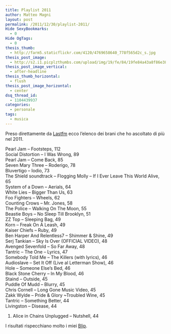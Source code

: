 ```yaml
---
title: Playlist 2011
author: Matteo Magni
layout: post
permalink: /2011/12/30/playlist-2011/
Hide SexyBookmarks:
  - 0
Hide OgTags:
  - 0
thesis_thumb:
  - http://farm5.staticflickr.com/4120/4769658640_778f565d2c_s.jpg
thesis_post_image:
  - http://s2.i1.picplzthumbs.com/upload/img/19/fe/84/19fe84a43a8f86e388e6a94570f8d9dd8eeb2a15_wmeg_00001.jpg
thesis_post_image_vertical:
  - after-headline
thesis_thumb_horizontal:
  - flush
thesis_post_image_horizontal:
  - center
dsq_thread_id:
  - 1104439937
categories:
  - personale
tags:
  - musica
---
```

Preso direttamente da <a href="http://magni.in/uroB3s" title="Last.fm" target="_blank">Lastfm</a> ecco l&#8217;elenco dei brani che ho ascoltato di più nel 2011.

Pearl Jam – Footsteps, 112  
Social Distortion – I Was Wrong, 89  
Pearl Jam – Come Back, 85  
Seven Mary Three – Roderigo, 78  
Bluvertigo – Iodio, 73  
The Shield soundtrack – Flogging Molly &#8211; If I Ever Leave This World Alive, 65  
System of a Down – Aerials, 64  
White Lies – Bigger Than Us, 63  
Foo Fighters – Wheels, 62  
Counting Crows – Mr. Jones, 58  
The Police – Walking On The Moon, 55  
Beastie Boys – No Sleep Till Brooklyn, 51  
ZZ Top – Sleeping Bag, 49  
Korn – Freak On A Leash, 49  
Kaiser Chiefs – Ruby, 49  
Ben Harper And Relentless7 – Shimmer &#038; Shine, 49  
Serj Tankian – Sky Is Over (OFFICIAL VIDEO), 48  
Avenged Sevenfold – So Far Away, 48  
Tantric – The One &#8211; Lyrics, 47  
Somebody Told Me – The Killers (with lyrics), 46  
Audioslave – Set It Off (Live al Letterman Show), 46  
Hole – Someone Else&#8217;s Bed, 46  
Black Stone Cherry – In My Blood, 46  
Staind – Outside, 45  
Puddle Of Mudd – Blurry, 45  
Chris Cornell – Long Gone Music Video, 45  
Zakk Wylde – Pride &#038; Glory ~Troubled Wine, 45  
Tantric – Something Better, 44  
Livingston – Disease, 44  
01. Alice in Chains Unplugged – Nutshell, 44

I risultati rispecchiano molto i miei <a href="http://magni.in/my-blip" title="Blip" target="_blank">Blip</a>.

<div class='kindleWidget kindleLight' >
  
</div>

